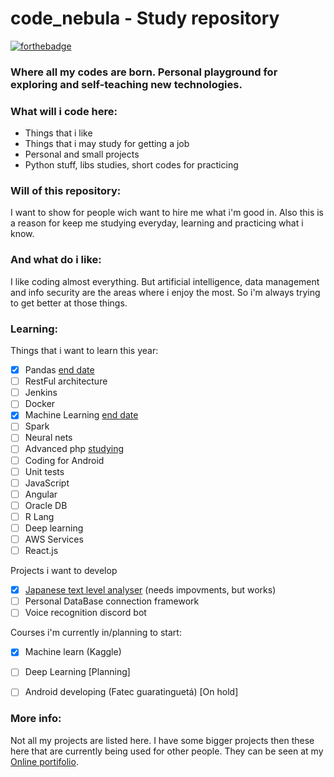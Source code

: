 # code_nebula - Study repository
[![forthebadge](https://forthebadge.com/images/badges/built-with-love.svg)](http://forthebadge.com)

### Where all my codes are born. Personal playground for exploring and self-teaching new technologies.

### What will i code here:
- Things that i like
- Things that i may study for getting a job
- Personal and small projects
- Python stuff, libs studies, short codes for practicing

### Will of this repository:
I want to show for people wich want to hire me what i'm good in.
Also this is a reason for keep me studying everyday, learning and practicing what i know.

### And what do i like:
I like coding almost everything. But artificial intelligence, data management and info security are
the areas where i enjoy the most.
So i'm always trying to get better at those things.

### Learning:
Things that i want to learn this year:
- [x] Pandas [end date](https://img.shields.io/badge/ENDED-21%2F02%2F2019-green.svg)
- [ ] RestFul architecture
- [ ] Jenkins
- [ ] Docker
- [x] Machine Learning [end date](https://img.shields.io/badge/ENDED-11%2F03%2F2019-green.svg)
- [ ] Spark
- [ ] Neural nets
- [ ] Advanced php [studying](https://img.shields.io/static/v1.svg?label=&message=Studying&color=blue)
- [ ] Coding for Android
- [ ] Unit tests
- [ ] JavaScript
- [ ] Angular
- [ ] Oracle DB
- [ ] R Lang
- [ ] Deep learning
- [ ] AWS Services
- [ ] React.js

Projects i want to develop
- [x] [Japanese text level analyser](http://antalord.pythonanywhere.com/apps/japanese) (needs impovments, but works)
- [ ] Personal DataBase connection framework
- [ ] Voice recognition discord bot

Courses i'm currently in/planning to start:
- [x] Machine learn (Kaggle)
- [ ] Deep Learning [Planning]
- [ ] Android developing (Fatec guaratinguetá) [On hold]


### More info:
Not all my projects are listed here. I have some bigger projects then these here
that are currently being used for other people.
They can be seen at my [Online portifolio](http://antalord.pythonanywhere.com/work).

